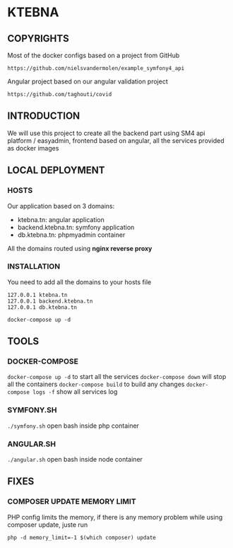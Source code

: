 # KTEBNA

## COPYRIGHTS

Most of the docker configs based on a project from GitHub

```https://github.com/nielsvandermolen/example_symfony4_api```

Angular project based on our angular validation project

```https://github.com/taghouti/covid```

## INTRODUCTION

We will use this project to create all the backend part using SM4 api platform / easyadmin, 
frontend based on angular, 
all the services provided as docker images

## LOCAL DEPLOYMENT

### HOSTS

Our application based on 3 domains:

* ktebna.tn: angular application
* backend.ktebna.tn: symfony application
* db.ktebna.tn: phpmyadmin container

All the domains routed using **nginx reverse proxy**

### INSTALLATION

You need to add all the domains to your hosts file

```
127.0.0.1 ktebna.tn
127.0.0.1 backend.ktebna.tn
127.0.0.1 db.ktebna.tn
```

```shell
docker-compose up -d
```

## TOOLS

### DOCKER-COMPOSE

```docker-compose up -d``` to start all the services
```docker-compose down``` will stop all the containers
```docker-compose build``` to build any changes
```docker-compose logs -f``` show all services log

### SYMFONY.SH

```./symfony.sh``` open bash inside php container

### ANGULAR.SH

```./angular.sh``` open bash inside node container

## FIXES

### COMPOSER UPDATE MEMORY LIMIT

PHP config limits the memory, if there is any memory problem while using composer update, juste run

```php -d memory_limit=-1 $(which composer) update```
